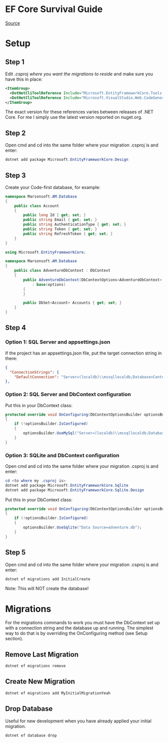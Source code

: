 # EF Core Survival Guide

[Source](https://docs.microsoft.com/en-us/aspnet/core/data/ef-mvc/migrations)

# Setup
## Step 1
Edit .csproj _where you want the migrations to reside_ and make sure you have this in place:
```xml
<ItemGroup>
  <DotNetCliToolReference Include="Microsoft.EntityFrameworkCore.Tools.DotNet" Version="2.0.0" />
  <DotNetCliToolReference Include="Microsoft.VisualStudio.Web.CodeGeneration.Tools" Version="2.0.0" />
</ItemGroup>
```
The exact version for these references varies between releases of .NET Core. For me I simply use the latest version reported on nuget.org.

## Step 2
Open cmd and cd into the same folder where your migration .csproj is and enter:
```powershell
dotnet add package Microsoft.EntityFrameworkCore.Design 
```

## Step 3
Create your Code-first database, for example:
```C#
namespace Marsonsoft.AM.Database
{
    public class Account
    {
        public long Id { get; set; }
        public string Email { get; set; }
        public string AuthenticationType { get; set; }
        public string Token { get; set; }
        public string RefreshToken { get; set; }
    }
}

using Microsoft.EntityFrameworkCore;

namespace Marsonsoft.AM.Database
{
    public class AdventureDbContext : DbContext
    {
        public AdventureDbContext(DbContextOptions<AdventureDbContext> options)
            : base(options)
        {
        }

        public DbSet<Account> Accounts { get; set; }
    }
}    
```
## Step 4
### Option 1: SQL Server and appsettings.json
If the project has an appsettings.json file, put the target connection string in there:
```json
{
  "ConnectionStrings": {
    "DefaultConnection": "Server=(localdb)\\mssqllocaldb;Database=ContosoUniversity2;Trusted_Connection=True;MultipleActiveResultSets=true"
},
```
### Option 2: SQL Server and DbContext configuration
Put this in your DbContext class:
```c#
protected override void OnConfiguring(DbContextOptionsBuilder optionsBuilder)
{
    if (!optionsBuilder.IsConfigured)
    {
        optionsBuilder.UseMySql("Server=(localdb)\\mssqllocaldb;Database=ContosoUniversity2;Trusted_Connection=True;MultipleActiveResultSets=true ");
    }
}
```
### Option 3: SQLite and DbContext configuration
Open cmd and cd into the same folder where your migration .csproj is and enter:
```powershell
cd <to where my .csproj is>
dotnet add package Microsoft.EntityFrameworkCore.Sqlite  
dotnet add package Microsoft.EntityFrameworkCore.Sqlite.Design
```
Put this in your DbContext class:
```c#
protected override void OnConfiguring(DbContextOptionsBuilder optionsBuilder)
{
    if (!optionsBuilder.IsConfigured)
    {
        optionsBuilder.UseSqlite("Data Source=adventure.db");
    }
}
```
## Step 5
Open cmd and cd into the same folder where your migration .csproj is and enter:
```powershell
dotnet ef migrations add InitialCreate
```
Note: This will NOT create the database!

# Migrations

For the migrations commands to work you must have the DbContext set up with a connection string and the database up and running. The simplest way to do that is by overriding the OnConfiguring method (see Setup section).

## Remove Last Migration
```powershell
dotnet ef migrations remove
```

## Create New Migration
```powershell
dotnet ef migrations add MyInitialMigrationYeah
```

## Drop Database
Useful for new development when you have already applied your initial migration.
```powershell
dotnet ef database drop
```

